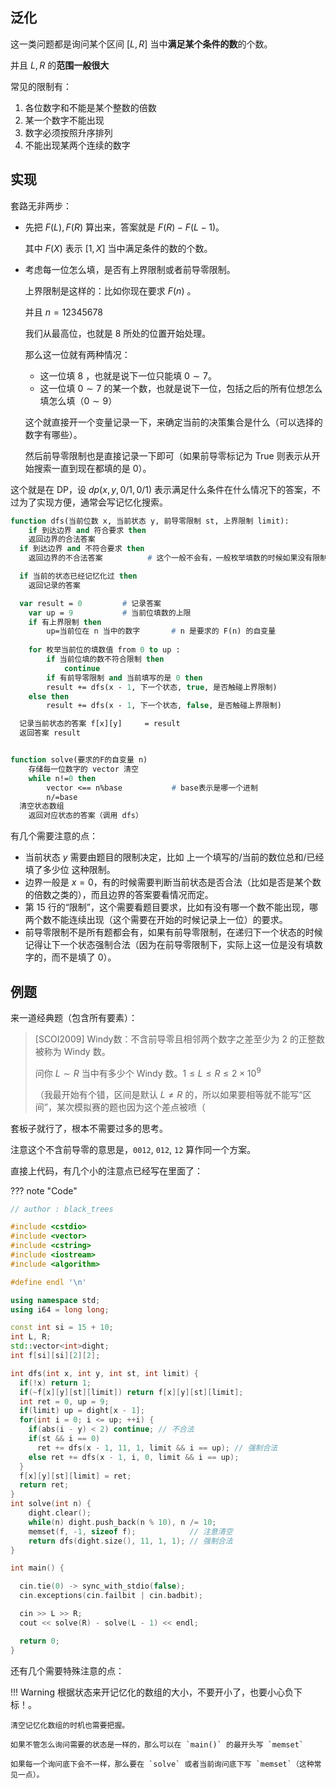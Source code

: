 ## 泛化

这一类问题都是询问某个区间 $[L,R]$ 当中**满足某个条件的数**的个数。

并且 $L,R$ 的**范围一般很大**

常见的限制有：

1. 各位数字和不能是某个整数的倍数
2. 某一个数字不能出现
3. 数字必须按照升序排列
4. 不能出现某两个连续的数字

## 实现

套路无非两步：

+ 先把 $F(L),F(R)$ 算出来，答案就是 $F(R)-F(L-1)$。

  其中 $F(X)$ 表示 $[1,X]$ 当中满足条件的数的个数。

+ 考虑每一位怎么填，是否有上界限制或者前导零限制。

  上界限制是这样的：比如你现在要求 $F(n)$ 。

  并且 $n=12345678$

  我们从最高位，也就是 $8$ 所处的位置开始处理。

  那么这一位就有两种情况：

  + 这一位填 $8$ ，也就是说下一位只能填 $0 \sim 7$。
  + 这一位填 $0\sim 7$ 的某一个数，也就是说下一位，包括之后的所有位想怎么填怎么填（$0 \sim 9$）

  这个就直接开一个变量记录一下，来确定当前的决策集合是什么（可以选择的数字有哪些）。

  然后前导零限制也是直接记录一下即可（如果前导零标记为 True 则表示从开始搜索一直到现在都填的是 $0$）。

这个就是在 DP，设 $dp(x, y, 0/1, 0/1)$ 表示满足什么条件在什么情况下的答案，不过为了实现方便，通常会写记忆化搜索。

```pascal
function dfs(当前位数 x, 当前状态 y, 前导零限制 st, 上界限制 limit):
	if 到达边界 and 符合要求 then 
  	返回边界的合法答案
  if 到达边界 and 不符合要求 then
    返回边界的不合法答案          # 这个一般不会有，一般枚举填数的时候如果没有限制就会有（只要会访问到边界不合法情况就要加上）。 

  if 当前的状态已经记忆化过 then
  	返回记录的答案

  var result = 0 	     # 记录答案
	var up = 9 	         # 当前位填数的上限
	if 有上界限制 then
		up=当前位在 n 当中的数字       # n 是要求的 F(n) 的自变量
	
	for 枚举当前位的填数值 from 0 to up :
		if 当前位填的数不符合限制 then
			continue
		if 有前导零限制 and 当前填写的是 0 then 
       	result += dfs(x - 1, 下一个状态, true, 是否触碰上界限制)
    else then
        result += dfs(x - 1, 下一个状态, false, 是否触碰上界限制)

  记录当前状态的答案 f[x][y] 	= result
  返回答案 result


function solve(要求的F的自变量 n)
	存储每一位数字的 vector 清空
    while n!=0 then
		vector <== n%base 			# base表示是哪一个进制
		n/=base
  清空状态数组
	返回对应状态的答案（调用 dfs）
```

有几个需要注意的点：

+ 当前状态 $y$ 需要由题目的限制决定，比如 上一个填写的/当前的数位总和/已经填了多少位 这种限制。
+ 边界一般是 $x=0$，有的时候需要判断当前状态是否合法（比如是否是某个数的倍数之类的），而且边界的答案要看情况而定。
+ 第 15 行的“限制”，这个需要看题目要求，比如有没有哪一个数不能出现，哪两个数不能连续出现（这个需要在开始的时候记录上一位）的要求。
+ 前导零限制不是所有题都会有，如果有前导零限制，在递归下一个状态的时候记得让下一个状态强制合法（因为在前导零限制下，实际上这一位是没有填数字的，而不是填了 0）。

## 例题

来一道经典题（包含所有要素）：

> [SCOI2009] Windy数：不含前导零且相邻两个数字之差至少为 $2$ 的正整数被称为 Windy 数。
>
> 问你 $L \sim R$ 当中有多少个 Windy 数。$1\le L \le R \le 2\times 10^9$ 
>
> （我最开始有个错，区间是默认 $L\not=R$ 的，所以如果要相等就不能写“区间”，某次模拟赛的题也因为这个差点被喷（

套板子就行了，根本不需要过多的思考。

注意这个不含前导零的意思是，`0012`, `012`, `12` 算作同一个方案。

直接上代码，有几个小的注意点已经写在里面了：

??? note "Code"
  ```cpp
  // author : black_trees

  #include <cstdio>
  #include <vector>
  #include <cstring>
  #include <iostream>
  #include <algorithm>

  #define endl '\n'

  using namespace std;
  using i64 = long long;

  const int si = 15 + 10;
  int L, R;
  std::vector<int>dight;
  int f[si][si][2][2];

  int dfs(int x, int y, int st, int limit) {
    if(!x) return 1;
    if(~f[x][y][st][limit]) return f[x][y][st][limit];
    int ret = 0, up = 9;
    if(limit) up = dight[x - 1];
    for(int i = 0; i <= up; ++i) {
      if(abs(i - y) < 2) continue; // 不合法
      if(st && i == 0)
        ret += dfs(x - 1, 11, 1, limit && i == up); // 强制合法
      else ret += dfs(x - 1, i, 0, limit && i == up);
    }
    f[x][y][st][limit] = ret;
    return ret;
  }
  int solve(int n) {
      dight.clear();
      while(n) dight.push_back(n % 10), n /= 10;
      memset(f, -1, sizeof f);            // 注意清空
      return dfs(dight.size(), 11, 1, 1); // 强制合法
  }

  int main() {  

    cin.tie(0) -> sync_with_stdio(false);
    cin.exceptions(cin.failbit | cin.badbit);

    cin >> L >> R;
    cout << solve(R) - solve(L - 1) << endl;

    return 0;
  }
  ```

还有几个需要特殊注意的点：

!!! Warning
    根据状态来开记忆化的数组的大小，不要开小了，也要小心负下标！。
    
    清空记忆化数组的时机也需要把握。
    	
    如果不管怎么询问需要的状态是一样的，那么可以在 `main()` 的最开头写 `memset`
    
    如果每一个询问底下会不一样，那么要在 `solve` 或者当前询问底下写 `memset`（这种常见一点）。
